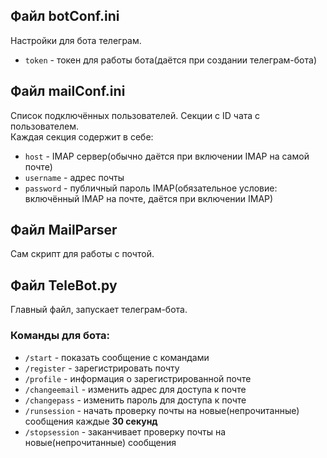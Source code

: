 ## Файл botConf.ini
Настройки для бота телеграм.
- `token` - токен для работы бота(даётся при создании телеграм-бота)

## Файл mailConf.ini
Список подключённых пользователей. Секции с ID чата с пользователем.  
Каждая секция содержит в себе:
- `host` - IMAP сервер(обычно даётся при включении IMAP на самой почте)
- `username` - адрес почты
- `password` - публичный пароль IMAP(обязательное условие: включённый IMAP на почте, даётся при включении IMAP)

## Файл MailParser
Сам скрипт для работы с почтой.

## Файл TeleBot.py
Главный файл, запускает телеграм-бота.

### Команды для бота:
- `/start` - показать сообщение с командами
- `/register` - зарегистрировать почту
- `/profile` - информация о зарегистрированной почте
- `/changeemail` - изменить адрес для доступа к почте
- `/changepass` - изменить пароль для доступа к почте
- `/runsession` - начать проверку почты на новые(непрочитанные) сообщения каждые **30 секунд**
- `/stopsession` - заканчивает проверку почты на новые(непрочитанные) сообщения
